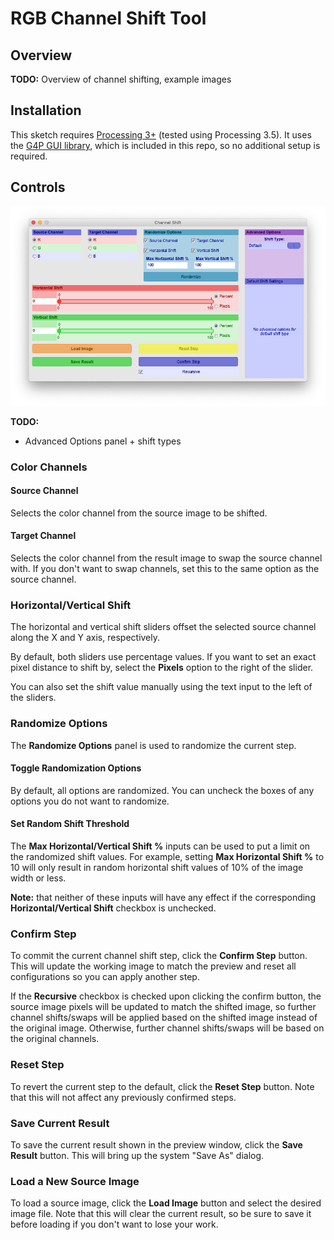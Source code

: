 # RGB Channel Shift Tool

## Overview

**TODO:** Overview of channel shifting, example images


## Installation

This sketch requires [Processing 3+](https://processing.org/download/) (tested
using Processing 3.5). It uses the [G4P GUI
library](http://www.lagers.org.uk/g4p/), which is included in this repo, so no
additional setup is required.


## Controls

![GUI](screenshots/gui.png)

**TODO:** 

- Advanced Options panel + shift types

### Color Channels

#### Source Channel

Selects the color channel from the source image to be shifted.

#### Target Channel

Selects the color channel from the result image to swap the source channel with.
If you don't want to swap channels, set this to the same option as the source
channel.


### Horizontal/Vertical Shift

The horizontal and vertical shift sliders offset the selected source channel
along the X and Y axis, respectively. 

By default, both sliders use percentage values. If you want to set an exact
pixel distance to shift by, select the **Pixels** option to the right of the
slider.

You can also set the shift value manually using the text input to the left of
the sliders.


### Randomize Options

The **Randomize Options** panel is used to randomize the current step.

#### Toggle Randomization Options

By default, all options are randomized. You can uncheck the boxes of any options
you do not want to randomize.

#### Set Random Shift Threshold

The **Max Horizontal/Vertical Shift %** inputs can be used to put a limit on the
randomized shift values. For example, setting **Max Horizontal Shift %** to 10
will only result in random horizontal shift values of 10% of the image width or
less. 

**Note:** that neither of these inputs will have any effect if the corresponding
**Horizontal/Vertical Shift** checkbox is unchecked.


### Confirm Step

To commit the current channel shift step, click the **Confirm Step** button.
This will update the working image to match the preview and reset all
configurations so you can apply another step.

If the **Recursive** checkbox is checked upon clicking the confirm button, the
source image pixels will be updated to match the shifted image, so further
channel shifts/swaps will be applied based on the shifted image instead of the
original image. Otherwise, further channel shifts/swaps will be based on the
original channels.


### Reset Step

To revert the current step to the default, click the **Reset Step** button. Note
that this will not affect any previously confirmed steps.


### Save Current Result

To save the current result shown in the preview window, click the **Save
Result** button. This will bring up the system "Save As" dialog.


### Load a New Source Image

To load a source image, click the **Load Image** button and select the desired
image file. Note that this will clear the current result, so be sure to save it
before loading if you don't want to lose your work.

